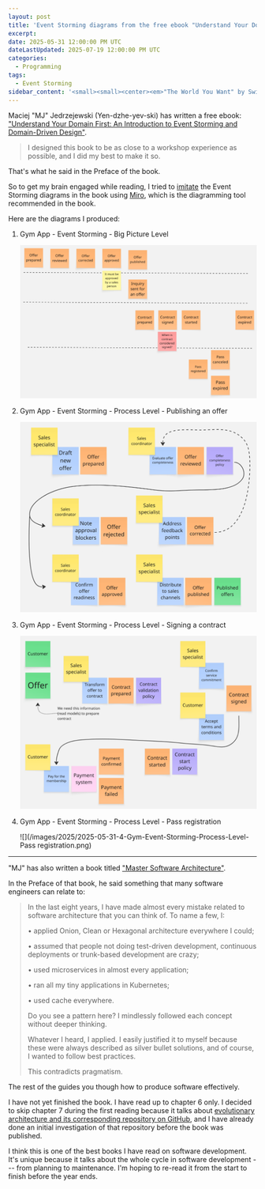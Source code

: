 ```yaml
---
layout: post
title: 'Event Storming diagrams from the free ebook "Understand Your Domain First" by Maciej Jedrzejewski'
excerpt: 
date: 2025-05-31 12:00:00 PM UTC
dateLastUpdated: 2025-07-19 12:00:00 PM UTC
categories:
  - Programming
tags: 
  - Event Storming
sidebar_content: '<small><small><center><em>"The World You Want" by Switchfoot</em></center></small></small> <iframe width="100%" src="https://www.youtube.com/embed/gQevo3OfR4A?si=HCKEsI2Qqd3uGNFo" title="YouTube video player" frameborder="0" allow="accelerometer; autoplay; clipboard-write; encrypted-media; gyroscope; picture-in-picture; web-share" referrerpolicy="strict-origin-when-cross-origin" allowfullscreen></iframe> <br/> <small><small><center><em><a href="https://mastersoftwarearchitecturebook.com/">"Master Software Architecture"</a> by Maciej "MJ" Jedrzejewski</em></center></small></small><a href="https://mastersoftwarearchitecturebook.com/"><center><img src="https://d2sofvawe08yqg.cloudfront.net/master-software-architecture/s_hero2x?1730219027" style="max-width: 80%" /></center></a>'
---
```


Maciej "MJ" Jedrzejewski (Yen-dzhe-yev-ski) has written a free ebook: ["Understand Your Domain First: An Introduction to Event Storming and Domain-Driven Design"](https://newsletter.fractionalarchitect.io/p/52-free-ebook-understand-your-domain).

> I designed this book to be as close to a workshop experience as possible, and I did my best to make it so.

That's what he said in the Preface of the book.

So to get my brain engaged while reading, I tried to [imitate](/2024/12/14/diagramming-practice-for-system-design) the Event Storming diagrams in the book using [Miro](https://miro.com/), which is the diagramming tool recommended in the book.

Here are the diagrams I produced:

1. Gym App - Event Storming - Big Picture Level

   ![](/images/2025/2025-05-31-1-Gym-Event-Storming-Big-Picture-Level.png)
   
2. Gym App - Event Storming - Process Level - Publishing an offer

   ![](/images/2025/2025-05-31-2-Gym-Event-Storming-Process-Level-Publishing-an-offer.png)

3. Gym App - Event Storming - Process Level - Signing a contract

   ![](/images/2025/2025-05-31-3-Gym-Event-Storming-Process-Level-Signing-a-contract.png)

4. Gym App - Event Storming - Process Level - Pass registration

   ![](/images/2025/2025-05-31-4-Gym-Event-Storming-Process-Level-Pass registration.png)


-----

"MJ" has also written a book titled ["Master Software Architecture"](https://mastersoftwarearchitecturebook.com/).

In the Preface of that book, he said something that many software engineers can relate to:

> In the last eight years, I have made almost every mistake related to software
architecture that you can think of. To name a few, I:
> 
> • applied Onion, Clean or Hexagonal architecture everywhere I could;
> 
> • assumed that people not doing test-driven development, continuous deployments
or trunk-based development are crazy;
> 
> • used microservices in almost every application;
> 
> • ran all my tiny applications in Kubernetes;
> 
> • used cache everywhere.
> 
> Do you see a pattern here? I mindlessly followed each concept without deeper
thinking.
> 
> Whatever I heard, I applied. I easily justified it to myself because these were always described as silver bullet solutions, and of course, I wanted to follow best practices.
> 
> This contradicts pragmatism.

The rest of the guides you though how to produce software effectively.

I have not yet finished the book. I have read up to chapter 6 only. I decided to skip chapter 7 during the first reading because it talks about [evolutionary architecture and its corresponding repository on GitHub](https://github.com/evolutionary-architecture/), and I have already done an initial investigation of that repository before the book was published. 

I think this is one of the best books I have read on software development. It's unique because it talks about the whole cycle in software development --- from planning to maintenance. I'm hoping to re-read it from the start to finish before the year ends.
